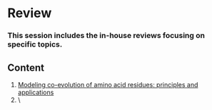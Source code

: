 # Review

### This session includes the in-house reviews focusing on specific topics.

## Content


1. [Modeling co-evolution of amino acid residues: principles and applications](/doc/modeling-co-evolution-of-amino-acid-residues-principles-and-applications-8B4ADz6rYM)
2. \


